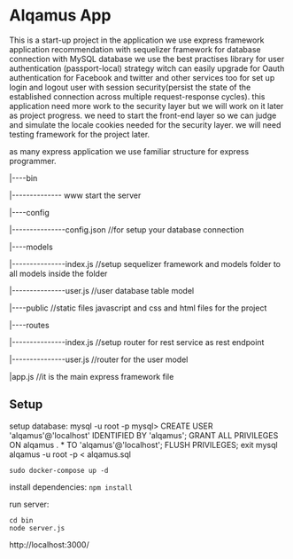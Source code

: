 # Alqamus App

This is a start-up project
in the application we use express framework application recommendation with sequelizer
framework for database connection with MySQL database we use the best practises library for
user authentication (passport-local) strategy witch can easily upgrade for Oauth authentication
 for Facebook and twitter and other services too for set up login and logout user with
 session security(persist the state of the established connection across multiple request-response cycles).
this application need more work to the security layer but we will work on it later as project progress.
we need to start the front-end layer so we can judge and simulate the locale cookies needed for the security layer.
we will need testing framework for the project later.


as many express application we use familiar structure for express programmer.

|----bin

|-------------- www start the server

|----config

|---------------config.json  //for setup your database connection

|----models

|---------------index.js //setup sequelizer framework and models folder to all models inside the folder

|---------------user.js  //user database table model

|----public //static files javascript and css and html files for the project

|----routes

|---------------index.js  //setup router for rest service as rest endpoint

|---------------user.js   //router for the user model

|app.js    //it is the main express framework file


## Setup

setup database:
mysql -u root -p
mysql> CREATE USER 'alqamus'@'localhost' IDENTIFIED BY 'alqamus';
GRANT ALL PRIVILEGES ON alqamus . * TO 'alqamus'@'localhost';
FLUSH PRIVILEGES;
exit
mysql alqamus -u root -p < alqamus.sql

`sudo docker-compose up -d`

install dependencies:
`npm install`

run server:
```
cd bin
node server.js
```

http://localhost:3000/
